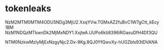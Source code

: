 # tokenleaks
NzM2MTM0MTM4ODU5NDg3MjU2.XxqYVw.TGMxAZ2fuBvC1W7gCtt_kEcy1BM
NzM1NDQzMTkwnDk2MjMxNDY1.XxjteA.UUPo6kti8396iRGasuDfH4Df3QU

NTM0NzkwMzIyMjExNzgyNjc2.Dx-9Kg.8QJ0YfQwvXy-hUGZbls93tDVANA
